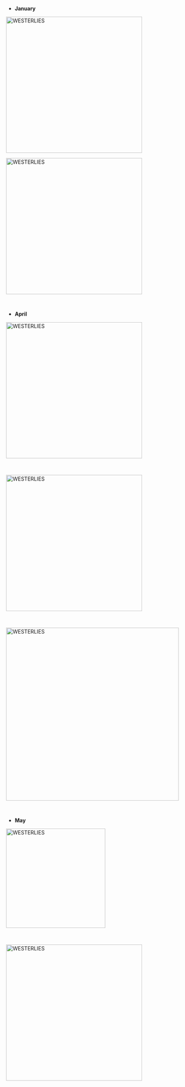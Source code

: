 + **January**

<a href="https://westerlies.us/index.php/s/9mxt7Dsn9gDganm/preview" target="_blank" rel="noopener noreferrer"><img src="https://westerlies.us/index.php/s/9mxt7Dsn9gDganm/preview" alt="WESTERLIES" width="370"></a>

<a href="https://westerlies.us/index.php/s/3d8bessM9ZG4z6z/preview" target="_blank" rel="noopener noreferrer"><img src="https://westerlies.us/index.php/s/3d8bessM9ZG4z6z/preview" alt="WESTERLIES" width="370"></a>

<br>

+ **April**

<a href="https://westerlies.us/index.php/s/cbJATRwfi8t28NB/preview" target="_blank" rel="noopener noreferrer"><img src="https://westerlies.us/index.php/s/cbJATRwfi8t28NB/preview" alt="WESTERLIES" width="370"></a>

<br>

<a href="https://westerlies.us/index.php/s/bNDqc7riLFYKsQr/preview" target="_blank" rel="noopener noreferrer"><img src="https://westerlies.us/index.php/s/bNDqc7riLFYKsQr/preview" alt="WESTERLIES" width="370"></a>

<br>

<a href="https://westerlies.us/index.php/s/DfpT3jaFjR5iiPz/preview" target="_blank" rel="noopener noreferrer"><img src="https://westerlies.us/index.php/s/DfpT3jaFjR5iiPz/preview" alt="WESTERLIES" width="470"></a>

<br>

+ **May**

<a href="https://westerlies.us/index.php/s/e53iRw9GTGz8HxJ/preview" target="_blank" rel="noopener noreferrer"><img src="https://westerlies.us/index.php/s/e53iRw9GTGz8HxJ/preview" alt="WESTERLIES" width="270"></a>

<br>

<a href="https://westerlies.us/index.php/s/daJKMFkcpCFs4DZ/preview" target="_blank" rel="noopener noreferrer"><img src="https://westerlies.us/index.php/s/daJKMFkcpCFs4DZ/preview" alt="WESTERLIES" width="370"></a>

<br>

